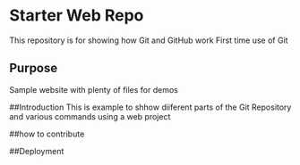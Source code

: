 # Starter Web Repo

This repository is for showing how Git and GitHub work
First time use of Git

## Purpose

Sample website with plenty of files for demos

##Introduction
This is example to shhow diiferent parts of the Git Repository and various commands using a web project

##how to contribute

##Deployment